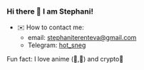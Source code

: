 ### Hi there 👋 I am Stephani!

- ✉️ How to contact me:
  - email: stephaniterenteva@gmail.com
  - Telegram: [hot_sneg](https://t.me/step_ter)
 
Fun fact: I love anime (🦄,🦄) and crypto💸
